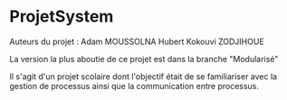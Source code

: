 # ProjetSystem
Auteurs du projet : 
Adam MOUSSOLNA 
Hubert Kokouvi ZODJIHOUE

La version la plus aboutie de ce projet est dans la branche "Modularisé"

Il s'agit d'un projet scolaire dont l'objectif était de se familiariser avec la gestion de processus ainsi que la communication entre processus.

